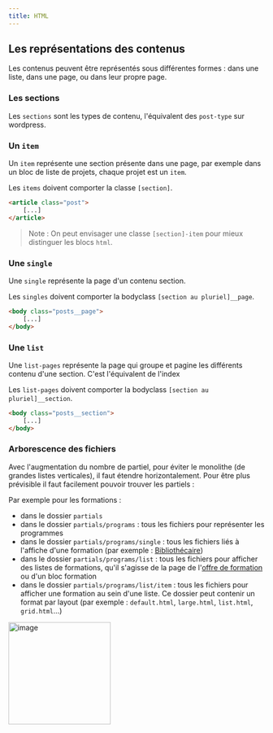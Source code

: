 ```yaml
---
title: HTML
---
```


## Les représentations des contenus

Les contenus peuvent être représentés sous différentes formes : dans une liste, dans une page, ou dans leur propre page.

### Les sections

Les `sections` sont les types de contenu, l'équivalent des `post-type` sur wordpress.

### Un `item`

Un `item` représente une section présente dans une page, par exemple dans un bloc de liste de projets, chaque projet est un `item`.

Les `items` doivent comporter la classe `[section]`.

```html
<article class="post">
    [...]
</article>
```

> Note : On peut envisager une classe `[section]-item` pour mieux distinguer les blocs `html`.

### Une `single`

Une `single` représente la page d'un contenu section.

Les `singles` doivent comporter la bodyclass `[section au pluriel]__page`.

```html
<body class="posts__page">
    [...]
</body>
```

### Une `list`

Une `list-pages` représente la page qui groupe et pagine les différents contenu d'une section. C'est l'équivalent de l'index 

Les `list-pages` doivent comporter la bodyclass `[section au pluriel]__section`.

```html
<body class="posts__section">
    [...]
</body>
```

### Arborescence des fichiers

Avec l'augmentation du nombre de partiel, pour éviter le monolithe (de grandes listes verticales), il faut étendre horizontalement. Pour être plus prévisible il faut facilement pouvoir trouver les partiels :

Par exemple pour les formations :
- dans le dossier `partials`
- dans le dossier `partials/programs` : tous les fichiers pour représenter les programmes 
- dans le dossier `partials/programs/single` : tous les fichiers liés à l'affiche d'une formation (par exemple : [Bibliothécaire](https://www.iut.u-bordeaux-montaigne.fr/formation/offre-de-formation/bibliothecaire/))
- dans le dossier `partials/programs/list` : tous les fichiers pour afficher des listes de formations, qu'il s'agisse de la page de l'[offre de formation](https://www.iut.u-bordeaux-montaigne.fr/formation/offre-de-formation/) ou d'un bloc formation
- dans le dossier `partials/programs/list/item` : tous les fichiers pour afficher une formation au sein d'une liste. Ce dossier peut contenir un format par layout (par exemple : `default.html`, `large.html`, `list.html`, `grid.html`...)

<img width="201" alt="image" src="https://github.com/user-attachments/assets/b441147a-078b-4def-996a-8674e5b9724c" />

